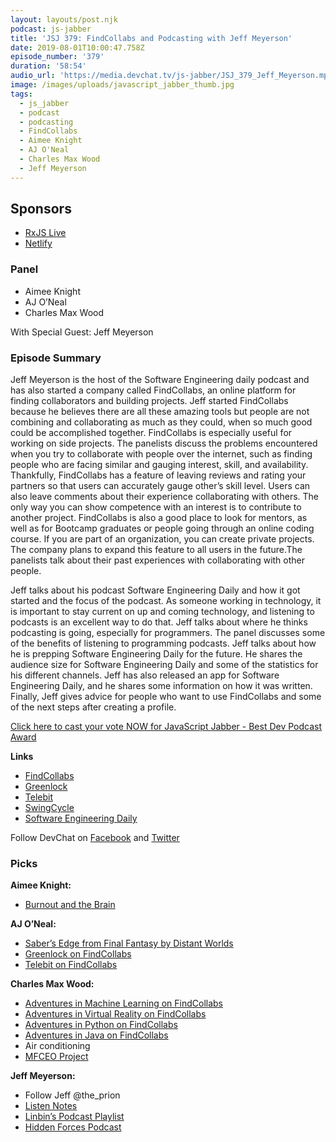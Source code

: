 ```yaml
---
layout: layouts/post.njk
podcast: js-jabber
title: 'JSJ 379: FindCollabs and Podcasting with Jeff Meyerson'
date: 2019-08-01T10:00:47.758Z
episode_number: '379'
duration: '58:54'
audio_url: 'https://media.devchat.tv/js-jabber/JSJ_379_Jeff_Meyerson.mp3'
image: /images/uploads/javascript_jabber_thumb.jpg
tags:
  - js_jabber
  - podcast
  - podcasting
  - FindCollabs
  - Aimee Knight
  - AJ O'Neal
  - Charles Max Wood
  - Jeff Meyerson
---
```

## **Sponsors**

* [RxJS Live](https://www.rxjs.live/) 
* [Netlify](https://www.netlify.com/)

### **Panel**

* Aimee Knight
* AJ O’Neal
* Charles Max Wood

With Special Guest: Jeff Meyerson

### **Episode Summary**

Jeff Meyerson is the host of the Software Engineering daily podcast and has also started a company called FindCollabs, an online platform for finding collaborators and building projects. Jeff started FindCollabs because he believes there are all these amazing tools but people are not combining and collaborating as much as they could, when so much good could be accomplished together. FindCollabs is especially useful for working on side projects. The panelists discuss the problems encountered when you try to collaborate with people over the internet, such as finding people who are facing similar and gauging interest, skill, and availability. Thankfully, FindCollabs has a feature of leaving reviews and rating your partners so that users can accurately gauge other’s skill level. Users can also leave comments about their experience collaborating with others. The only way you can show competence with an interest is to contribute to another project. FindCollabs is also a good place to look for mentors, as well as for Bootcamp graduates or people going through an online coding course. If you are part of an organization, you can create private projects. The company plans to expand this feature to all users in the future.The panelists talk about their past experiences with collaborating with other people.

Jeff talks about his podcast Software Engineering Daily and how it got started and the focus of the podcast. As someone working in technology, it is important to stay current on up and coming technology, and listening to podcasts is an excellent way to do that. Jeff talks about where he thinks podcasting is going, especially for programmers. The panel discusses some of the benefits of listening to programming podcasts. Jeff talks about how he is prepping Software Engineering Daily for the future. He shares the audience size for Software Engineering Daily and some of the statistics for his different channels. Jeff has also released an app for Software Engineering Daily, and he shares some information on how it was written. Finally, Jeff gives advice for people who want to use FindCollabs and some of the next steps after creating a profile.

[Click here to cast your vote NOW for JavaScript Jabber - Best Dev Podcast Award](https://noonies.hackernoon.com/award/cjxrat2ogn51d0b429e2zwy52)

**Links**

* [FindCollabs](https://findcollabs.com/)
* [Greenlock](https://www.npmjs.com/package/greenlock)
* [Telebit](https://findcollabs.com/project/0rwRYiyuPP14oXYzAwL9)
* [SwingCycle](https://findcollabs.com/project/sDe6Nwvg0WW4tsdgBnNU)
* [Software Engineering Daily](https://softwareengineeringdaily.com/)

Follow DevChat on [Facebook](https://www.facebook.com/DevChattv/?__tn__=%2Cd%2CP-R&eid=ARDBDrBnK71PDmx_8gE_IeIEo5SnM7cyzylVBjAwfaOo1ck_6q3GXuRBfaUQZaWVvFGyEVjrhDwnS_tV) and [Twitter](https://twitter.com/devchattv?lang=en)

### **Picks**

**Aimee Knight:**

* [Burnout and the Brain](https://www.psychologicalscience.org/observer/burnout-and-the-brain)

**AJ O’Neal:**

* [Saber’s Edge from Final Fantasy by Distant Worlds](https://store.ffdistantworlds.com/track/sabers-edge-final-fantasy-xiii)
* [Greenlock on FindCollabs](https://findcollabs.com/project/uAUnhsaQM33Rt3rrZogX)
* [Telebit on FindCollabs](https://findcollabs.com/project/0rwRYiyuPP14oXYzAwL9)

**Charles Max Wood:**

* [Adventures in Machine Learning on FindCollabs](https://findcollabs.com/project/WrCUSYK4PqVHDc8oLh53)
* [Adventures in Virtual Reality on FindCollabs](https://findcollabs.com/project/4IaCjQClbKIAqn8YJKai)
* [Adventures in Python on FindCollabs](https://findcollabs.com/project/aCr18VYzOBbUlsdMP7uV)
* [Adventures in Java on FindCollabs](https://findcollabs.com/project/pe2C96OrpmpDvIZM60Y3)
* Air conditioning
* [MFCEO Project](https://soundcloud.com/the-mfceo-project)

**Jeff Meyerson:**

* Follow Jeff  @the_prion 
* [Listen Notes](https://www.listennotes.com/)
* [Linbin’s Podcast Playlist](https://www.pri.org/programs/podcast-playlist)
* [Hidden Forces Podcast](https://www.hiddenforces.io/podcasts)

<!-- Docs to Markdown version 1.0β17 -->
